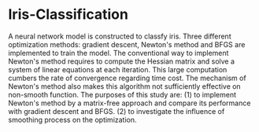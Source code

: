 # Iris-Classification
A neural network model is constructed to classfy iris. Three different optimization methods: gradient descent, Newton's method and BFGS are implemented to train the model.
The conventional way to implement Newton's method requires to compute the Hessian matrix and solve a system of linear equations at each iteration. This large computation cumbers the rate of convergence regarding time cost. The mechanism of Newton's method also makes this algorithm not sufficiently effective on non-smooth function. The purposes of this study are: (1) to implement Newton's method by a matrix-free approach and compare its performance with gradient descent and BFGS. (2) to investigate the influence of smoothing process on the optimization.
